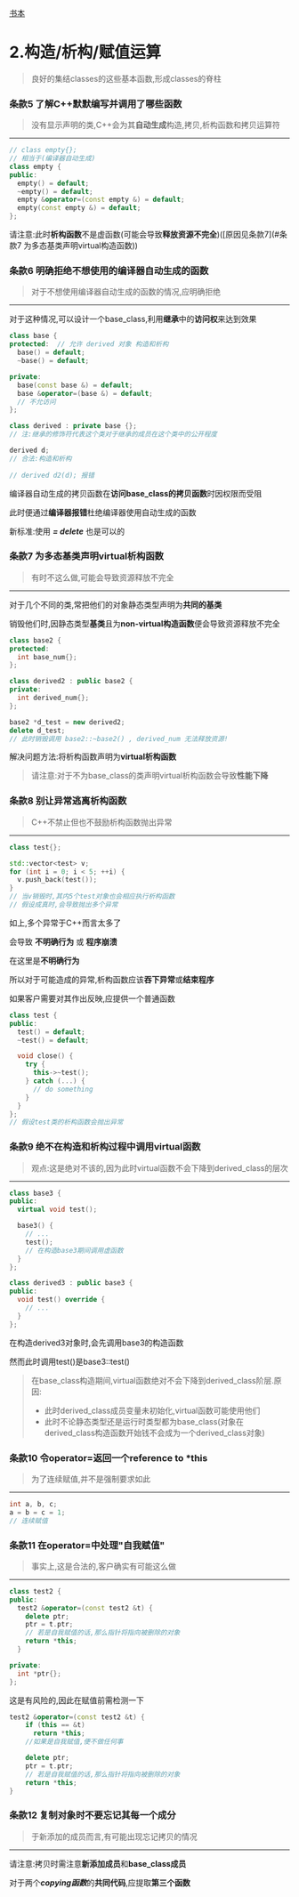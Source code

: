 [书本](../Effective_C++.pdf)

# 2.构造/析构/赋值运算

> 良好的集结classes的这些基本函数,形成classes的脊柱



### 条款5 了解C++默默编写并调用了哪些函数

> 没有显示声明的类,C++会为其**自动生成**构造,拷贝,析构函数和拷贝运算符

****

```c++
// class empty{};
// 相当于(编译器自动生成)
class empty {
public:
  empty() = default;
  ~empty() = default;
  empty &operator=(const empty &) = default;
  empty(const empty &) = default;
};
```

请注意:此时**析构函数**不是虚函数(可能会导致**释放资源不完全**)([原因见条款7](#条款7 为多态基类声明virtual构造函数))



### 条款6 明确拒绝不想使用的编译器自动生成的函数

> 对于不想使用编译器自动生成的函数的情况,应明确拒绝

****

对于这种情况,可以设计一个base_class,利用**继承**中的**访问权**来达到效果

```c++
class base {
protected:  // 允许 derived 对象 构造和析构
  base() = default;
  ~base() = default;

private:
  base(const base &) = default;
  base &operator=(base &) = default;
  // 不允访问
};

class derived : private base {};
// 注:继承的修饰符代表这个类对于继承的成员在这个类中的公开程度

derived d;
// 合法:构造和析构
  
// derived d2(d); 报错
```

编译器自动生成的拷贝函数在**访问base_class的拷贝函数**时因权限而受阻

此时便通过**编译器报错**杜绝编译器使用自动生成的函数

新标准:使用 ***= delete*** 也是可以的



### 条款7 为多态基类声明virtual析构函数

> 有时不这么做,可能会导致资源释放不完全

****

对于几个不同的类,常把他们的对象静态类型声明为**共同的基类**

销毁他们时,因静态类型**基类**且为**non-virtual构造函数**便会导致资源释放不完全

```c++
class base2 {
protected:
  int base_num{};
};

class derived2 : public base2 {
private:
  int derived_num{};
};

base2 *d_test = new derived2;
delete d_test;
// 此时销毁调用 base2::~base2() , derived_num 无法释放资源!
```

解决问题方法:将析构函数声明为**virtual析构函数**

> 请注意:对于不为base_class的类声明virtual析构函数会导致**性能下降**



### 条款8 别让异常逃离析构函数

> C++不禁止但也不鼓励析构函数抛出异常

****

```c++
class test{};

std::vector<test> v;
for (int i = 0; i < 5; ++i) {
  v.push_back(test());
}
// 当v销毁时,其内5个test对象也会相应执行析构函数
// 假设成真时,会导致抛出多个异常
```

如上,多个异常于C++而言太多了

会导致 **不明确行为** 或 **程序崩溃**

在这里是**不明确行为**

所以对于可能造成的异常,析构函数应该**吞下异常**或**结束程序**



如果客户需要对其作出反映,应提供一个普通函数

```c++
class test {
public:
  test() = default;
  ~test() = default;

  void close() {
    try {
      this->~test();
    } catch (...) {
      // do something
    }
  }
};
// 假设test类的析构函数会抛出异常
```



### 条款9 绝不在构造和析构过程中调用virtual函数

> 观点:这是绝对不该的,因为此时virtual函数不会下降到derived_class的层次

****

```c++
class base3 {
public:
  virtual void test();

  base3() {
    // ...
    test();
    // 在构造base3期间调用虚函数
  }
};

class derived3 : public base3 {
public:
  void test() override {
    // ...
  }
};
```

在构造derived3对象时,会先调用base3的构造函数

然而此时调用test()是base3::test()

> 在base_class构造期间,virtual函数绝对不会下降到derived_class阶层.原因:
>
> - 此时derived_class成员变量未初始化,virtual函数可能使用他们
> - 此时不论静态类型还是运行时类型都为base_class(对象在derived_class构造函数开始钱不会成为一个derived_class对象)



### 条款10 令operator=返回一个reference to *this

> 为了连续赋值,并不是强制要求如此

****

```c++
int a, b, c;
a = b = c = 1;
// 连续赋值
```



### 条款11 在operator=中处理"自我赋值"

> 事实上,这是合法的,客户确实有可能这么做

****

```c++
class test2 {
public:
  test2 &operator=(const test2 &t) {
    delete ptr;
    ptr = t.ptr;
    // 若是自我赋值的话,那么指针将指向被删除的对象
    return *this;
  }

private:
  int *ptr{};
};
```

这是有风险的,因此在赋值前需检测一下

```c++
test2 &operator=(const test2 &t) {
    if (this == &t)
      return *this;
    //如果是自我赋值,便不做任何事

    delete ptr;
    ptr = t.ptr;
    // 若是自我赋值的话,那么指针将指向被删除的对象
    return *this;
}
```



### 条款12 复制对象时不要忘记其每一个成分

> 于新添加的成员而言,有可能出现忘记拷贝的情况

****

请注意:拷贝时需注意**新添加成员**和**base_class成员**

对于两个***copying函数***的**共同代码**,应提取**第三个函数**